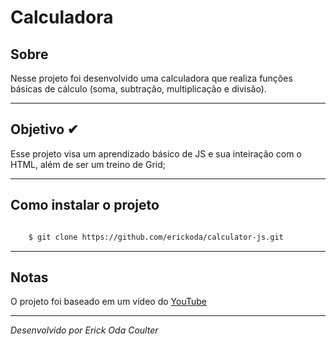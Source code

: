 <h1>Calculadora</h1>

## Sobre

Nesse projeto foi desenvolvido uma calculadora que realiza funções básicas de cálculo (soma, subtração, multiplicação e divisão).

---

## Objetivo ✔

Esse projeto visa um aprendizado básico de JS e sua inteiração com o HTML, além de ser um treino de Grid;

---
## Como instalar o projeto 

```bash

    $ git clone https://github.com/erickoda/calculator-js.git

```

---

## Notas

O projeto foi baseado em um vídeo do [YouTube](https://youtu.be/j59qQ7YWLxw)

---
<i>Desenvolvido por Erick Oda Coulter</i>